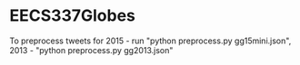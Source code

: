 # EECS337Globes

To preprocess tweets for 2015 - run "python preprocess.py gg15mini.json", 2013 - "python preprocess.py gg2013.json"